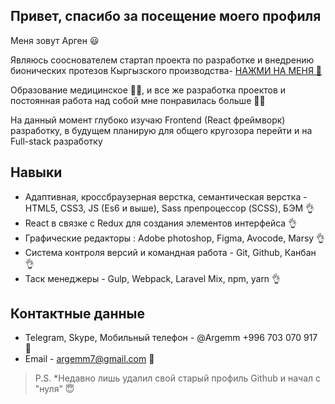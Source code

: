 ## Привет, спасибо за посещение моего профиля

Меня зовут Арген 😃

Являюсь сооснователем стартап проекта по разработке и внедрению бионических протезов Кыргызского производства-  [НАЖМИ НА МЕНЯ 🦾](https://www.youtube.com/watch?v=180-WH-mf8Y&t=584s) 

Образование медицинское 👨‍⚕️, и все же разработка проектов и постоянная работа над собой мне понравилась больше 👨‍💻

На данный момент глубоко изучаю Frontend (React фреймворк) разработку, в будущем планирую для общего кругозора перейти и на Full-stack разработку

## Навыки
 - Адаптивная, кроссбраузерная верстка, семантическая верстка - HTML5, CSS3, JS (Es6 и выше), Sass препроцессор (SCSS), БЭМ 👌
 -  React в связке с Redux для создания элементов интерфейса 👌
 - Графические редакторы : Adobe photoshop, Figma, Avocode, Marsy 👌
 - Система контроля версий и командная работа - Git, Github, Канбан 👌
 - Таск менеджеры - Gulp, Webpack, Laravel Mix, npm, yarn 👌
 
## Контактные данные
 - Telegram, Skype, Мобильный телефон - @Argemm +996 703 070 917 📲
 - Email - argemm7@gmail.com 📧

> P.S. *Недавно лишь удалил свой старый профиль Github и начал с "нуля" 😇
